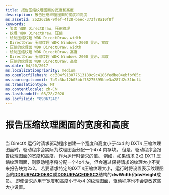 ```yaml
---
title: 报告压缩纹理图面的宽度和高度
description: 报告压缩纹理图面的宽度和高度
ms.assetid: 262262b6-9fef-4f28-beec-373f78a10f8f
keywords:
- 表面 WDK DirectDraw，压缩纹理
- 纹理 WDK DirectDraw，压缩
- 绘制压缩纹理 WDK DirectDraw，width
- DirectDraw 压缩纹理 WDK Windows 2000 显示，宽度
- 压缩的纹理面 WDK DirectDraw，width
- 绘制压缩纹理 WDK DirectDraw，高度
- DirectDraw 压缩纹理 WDK Windows 2000 显示，高度
- 压缩的纹理面 WDK DirectDraw，高度
ms.date: 04/20/2017
ms.localizationpriority: medium
ms.openlocfilehash: dc304f913077613189c9c4186fedbe04ebfbf65c
ms.sourcegitcommit: 7b9c3ba12b05bbf78275395bbe3a287d2c31bcf4
ms.translationtype: MT
ms.contentlocale: zh-CN
ms.lasthandoff: 08/28/2020
ms.locfileid: "89067240"
---
```

# <a name="reporting-width-and-height-of-compressed-texture-surfaces"></a>报告压缩纹理图面的宽度和高度


## <span id="ddk_reporting_width_and_height_of_compressed_texture_surfaces_gg"></span><span id="DDK_REPORTING_WIDTH_AND_HEIGHT_OF_COMPRESSED_TEXTURE_SURFACES_GG"></span>


当 DirectX 运行时请求驱动程序创建一个宽度和高度小于4x4 的 DXT*n* 压缩纹理图面时，驱动程序会实际为纹理图面分配一个4x4 内存块。 但是，驱动程序会报告纹理图面的宽度和高度，作为运行时请求的值。 例如，如果请求 2x2 DXT1 压缩纹理图面，则驱动程序将分配一个4x4 块，但会通过保持请求的纹理大小不变来报告块为2x2。 若要请求特定的*DXT n*压缩纹理大小，运行时将设置表示纹理图面的[**DDSURFACEDESC**](/previous-versions/windows/hardware/drivers/ff550339(v=vs.85))或[**DDSURFACEDESC2**](/previous-versions/windows/hardware/drivers/ff550340(v=vs.85))结构的**dwWidth**和**dwHeight**成员。 即使请求适用于宽度和高度小于4x4 的纹理图面，驱动程序也不会更改这些大小设置。

 


